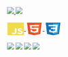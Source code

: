 

 <div>
   <a href="https://github.com/YasmimStephanie">
   <img height="180em" src="https://github-readme-stats.vercel.app/api?username=YasmimStephanie&show_icons=true&theme=tokyonight&include_all_commits=true&count_private=true"/>
   <img height="180em" src="https://github-readme-stats.vercel.app/api/top-langs/?username=YasmimStephanie&layout=compact&langs_count=6&theme=synthwave"/>

</div>
<div style="display: inline_block"><br>
  <img align="center" alt="Js" height="30" width="40" src="https://raw.githubusercontent.com/devicons/devicon/master/icons/javascript/javascript-plain.svg ">
  <img align="center" alt="HTML" height="30" width="40" src="https://raw.githubusercontent.com/devicons/devicon/master/icons/html5/html5-original.svg ">
  <img align="center" alt="CSS" height="30" width="40" src="https://raw.githubusercontent.com/devicons/devicon/master/icons/css3/css3-original.svg ">
</div>
 
 <br>
 
<div>
  <a href="https://instagram.com/yasmimspn" target="_blank"><img src="https://img.shields.io/badge/-Instagram-%23E4405F?style=for-the- badge&logo=instagram&logoColor=white" target="_blank" height="30px"></a>
 <a href="https://discord.gg/Miiziy#6838" target="_blank"><img src="https://img.shields.io/badge/Discord-7289DA?style=for-the-badge&logo= discord&logoColor=white" target="_blank"></a>
  <a href = "mailto:@yasmimastephanie@gmail.com" target="_blank"><img src="https://img.shields.io/badge/-Gmail-%23333?style=for-the-badge&logo=gmail&logoColor=white" target="_blank"></a>
  <a href="https://www.linkedin.com/in/yasmim-stephanie-b7273a244" target="_blank"><img src="https://img.shields.io/badge/-LinkedIn-%230077B5?style= for-the-badge&logo=linkedin&logoColor=white" target="_blank" height="30px"></a>
</div>
